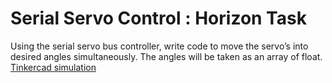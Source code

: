 # Serial Servo Control : Horizon Task

Using the serial servo bus controller, write code to move the servo’s into desired angles simultaneously. The angles will be taken as an array of float.  
[Tinkercad simulation](https://www.tinkercad.com/things/38gMIGXrHpu-serial-servo-control?sharecode=gLhvVtTy-r7HfV7HfKr7NuRwdmaScRgoO-FOjPSLRkw)
